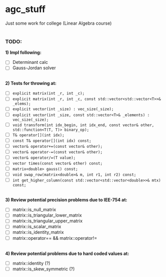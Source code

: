 # agc_stuff
Just some work for college (Linear Algebra course)</br></br>

### TODO:

**1) Impl following:**
- [ ] Determinant calc
- [ ] Gauss-Jordan solver
</br></br>

**2) Tests for throwing at:**
- [ ] `explicit matrix(int _r, int _c);`
- [ ] `explicit matrix(int _r, int _c, const std::vector<std::vector<T>>& _elems);`
- [ ] `explicit vector(int _size) : vec_size(_size);`
- [ ] `explicit vector(int _size, const std::vector<T>& _elements) : vec_size(_size);`
- [ ] `void transform(int idx_begin, int idx_end, const vector& other, std::function<T(T, T)> binary_op);`
- [ ] `T& operator[](int idx);`
- [ ] `const T& operator[](int idx) const;`
- [ ] `vector& operator+=(const vector& other);`
- [ ] `vector& operator-=(const vector& other);`
- [ ] `vector& operator/=(T value);`
- [ ] `vector times(const vector& other) const;`
- [ ] `matrix<double> gauss() const;`
- [ ] `void swap_row(matrix<double>& m, int r1, int r2) const;`
- [ ] `int get_higher_column(const std::vector<std::vector<double>>& mtx) const;`
</br></br>

**3) Review potential precision problems due to IEE-754 at:**
- [ ] matrix::is_null_matrix
- [ ] matrix::is_triangular_lower_matrix
- [ ] matrix::is_triangular_upper_matrix
- [ ] matrix::is_scalar_matrix
- [ ] matrix::is_identity_matrix
- [ ] matrix::operator== && matrix::operator!=
</br></br>

**4) Review potential problems due to hard coded values at:**
- [ ] matrix::identity (?)
- [ ] matrix::is_skew_symmetric (?)
